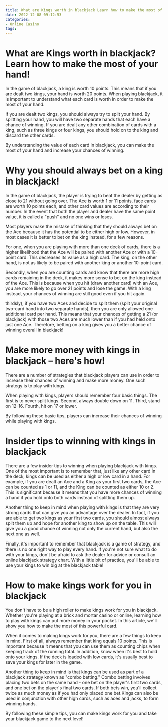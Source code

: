 ```yaml
---
title: What are Kings worth in blackjack Learn how to make the most of your hand!
date: 2022-12-08 09:12:53
categories:
- Online Casino
tags:
---
```



#  What are Kings worth in blackjack? Learn how to make the most of your hand!

In the game of blackjack, a king is worth 10 points. This means that if you are dealt two kings, your hand is worth 20 points. When playing blackjack, it is important to understand what each card is worth in order to make the most of your hand.

If you are dealt two kings, you should always try to split your hand. By splitting your hand, you will have two separate hands that each have a chance of winning. If you are dealt any other combination of cards with a king, such as three kings or four kings, you should hold on to the king and discard the other cards.

By understanding the value of each card in blackjack, you can make the most of your hand and increase your chances of winning.

#  Why you should always bet on a king in blackjack!

In the game of blackjack, the player is trying to beat the dealer by getting as close to 21 without going over. The Ace is worth 1 or 11 points, face cards are worth 10 points each, and other card values are according to their number. In the event that both the player and dealer have the same point value, it is called a "push" and no one wins or loses.

Most players make the mistake of thinking that they should always bet on the Ace because it has the potential to be either high or low. However, in most cases it is better to bet on the king instead, for a few reasons.

For one, when you are playing with more than one deck of cards, there is a higher likelihood that the Ace will be paired with another Ace or with a 10-point card. This decreases its value as a high card. The king, on the other hand, is not as likely to be paired with another king or another 10-point card.

Secondly, when you are counting cards and know that there are more high cards remaining in the deck, it makes more sense to bet on the king instead of the Ace. This is because when you hit (draw another card) with an Ace, you are more likely to go over 21 points and lose the game. With a king instead, your chances of winning are still good even if you hit again.

 thirdsly), if you have two Aces and decide to split them (split your original two-card hand into two separate hands), then you are only allowed one additional card per hand. This means that your chances of getting a 21 (or blackjack) with those two Aces are much lower than if you had held onto just one Ace. Therefore, betting on a king gives you a better chance of winning overall in blackjack!

#  Make more money with kings in blackjack – here's how!

There are a number of strategies that blackjack players can use in order to increase their chances of winning and make more money. One such strategy is to play with kings.

When playing with kings, players should remember four basic things. The first is to never split kings. Second, always double down on 11. Third, stand on 12-16. Fourth, hit on 17 or lower.

By following these basic tips, players can increase their chances of winning while playing with kings.

#  Insider tips to winning with kings in blackjack

There are a few insider tips to winning when playing blackjack with kings. One of the most important is to remember that, just like any other card in the deck, kings can be used as either a high or low card in a hand. For example, if you are dealt an Ace and a King as your first two cards, the Ace can be counted as 1 or 11, and the King can be counted as either 10 or 2. This is significant because it means that you have more chances of winning a hand if you hold onto both cards instead of splitting them up.

Another thing to keep in mind when playing with kings is that they are very strong cards that can give you an advantage over the dealer. In fact, if you are able to get two kings as your first two cards, you should almost always split them up and hope for another king to show up on the table. This will give you a good chance of winning not only the current hand, but also the next one as well.

Finally, it's important to remember that blackjack is a game of strategy, and there is no one right way to play every hand. If you're not sure what to do with your kings, don't be afraid to ask the dealer for advice or consult an online blackjack strategy chart. With a little bit of practice, you'll be able to use your kings to win big at the blackjack table!

#  How to make kings work for you in blackjack

You don't have to be a high roller to make kings work for you in blackjack. Whether you're playing at a brick and mortar casino or online, learning how to play with kings can put more money in your pocket. In this article, we'll show you how to make the most of this powerful card.

When it comes to making kings work for you, there are a few things to keep in mind. First of all, always remember that king equals 10 points. This is important because it means that you can use them as counting chips when keeping track of the running total. In addition, know when it's best to hold onto your kings. If the deck is loaded with low cards, it's usually best to save your kings for later in the game.

Another thing to keep in mind is that kings can be used as part of a blackjack strategy known as "combo betting." Combo betting involves placing two bets on the same hand - one bet on the player's first two cards, and one bet on the player's final two cards. If both bets win, you'll collect twice as much money as if you had only placed one bet.Kings can also be used in conjunction with other high cards, such as aces and jacks, to form winning hands.

By following these simple tips, you can make kings work for you and take your blackjack game to the next level!